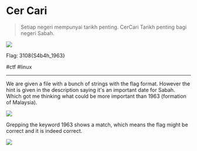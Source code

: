 # Cer Cari
> Setiap negeri mempunyai tarikh penting. CerCari Tarikh penting bagi negeri Sabah.

![](https://i.imgur.com/423MIY8.png)

Flag: 3108{S4b4h_1963}

#ctf #linux

---
We are given a file with a bunch of strings with the flag format. However the hint is given in the description saying it's an important date for Sabah. Which got me thinking what could be more important than 1963 (formation of Malaysia). 

![](https://i.imgur.com/DeazHnx.png)

Grepping the keyword 1963 shows a match, which means the flag might be correct and it is indeed correct.

![](https://i.imgur.com/xSKudR6.png)
